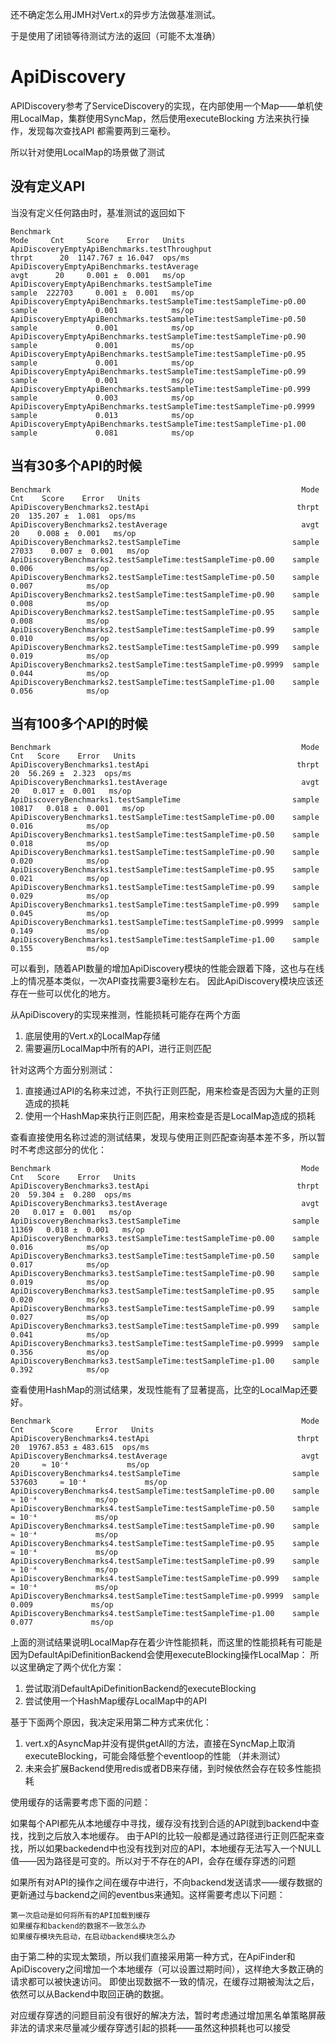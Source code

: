 还不确定怎么用JMH对Vert.x的异步方法做基准测试。

于是使用了闭锁等待测试方法的返回（可能不太准确）

# ApiDiscovery
APIDiscovery参考了ServiceDiscovery的实现，在内部使用一个Map——单机使用LocalMap，集群使用SyncMap，然后使用executeBlocking
方法来执行操作，发现每次查找API
都需要两到三毫秒。

所以针对使用LocalMap的场景做了测试
## 没有定义API
当没有定义任何路由时，基准测试的返回如下

    Benchmark                                                               Mode     Cnt     Score    Error   Units
    ApiDiscoveryEmptyApiBenchmarks.testThroughput                          thrpt      20  1147.767 ± 16.047  ops/ms
    ApiDiscoveryEmptyApiBenchmarks.testAverage                              avgt      20     0.001 ±  0.001   ms/op
    ApiDiscoveryEmptyApiBenchmarks.testSampleTime                         sample  222703     0.001 ±  0.001   ms/op
    ApiDiscoveryEmptyApiBenchmarks.testSampleTime:testSampleTime·p0.00    sample             0.001            ms/op
    ApiDiscoveryEmptyApiBenchmarks.testSampleTime:testSampleTime·p0.50    sample             0.001            ms/op
    ApiDiscoveryEmptyApiBenchmarks.testSampleTime:testSampleTime·p0.90    sample             0.001            ms/op
    ApiDiscoveryEmptyApiBenchmarks.testSampleTime:testSampleTime·p0.95    sample             0.001            ms/op
    ApiDiscoveryEmptyApiBenchmarks.testSampleTime:testSampleTime·p0.99    sample             0.001            ms/op
    ApiDiscoveryEmptyApiBenchmarks.testSampleTime:testSampleTime·p0.999   sample             0.003            ms/op
    ApiDiscoveryEmptyApiBenchmarks.testSampleTime:testSampleTime·p0.9999  sample             0.013            ms/op
    ApiDiscoveryEmptyApiBenchmarks.testSampleTime:testSampleTime·p1.00    sample             0.081            ms/op

## 当有30多个API的时候

    Benchmark                                                        Mode    Cnt    Score    Error   Units
    ApiDiscoveryBenchmarks2.testApi                                 thrpt     20  135.207 ±  1.081  ops/ms
    ApiDiscoveryBenchmarks2.testAverage                              avgt     20    0.008 ±  0.001   ms/op
    ApiDiscoveryBenchmarks2.testSampleTime                         sample  27033    0.007 ±  0.001   ms/op
    ApiDiscoveryBenchmarks2.testSampleTime:testSampleTime·p0.00    sample           0.006            ms/op
    ApiDiscoveryBenchmarks2.testSampleTime:testSampleTime·p0.50    sample           0.007            ms/op
    ApiDiscoveryBenchmarks2.testSampleTime:testSampleTime·p0.90    sample           0.008            ms/op
    ApiDiscoveryBenchmarks2.testSampleTime:testSampleTime·p0.95    sample           0.008            ms/op
    ApiDiscoveryBenchmarks2.testSampleTime:testSampleTime·p0.99    sample           0.010            ms/op
    ApiDiscoveryBenchmarks2.testSampleTime:testSampleTime·p0.999   sample           0.019            ms/op
    ApiDiscoveryBenchmarks2.testSampleTime:testSampleTime·p0.9999  sample           0.044            ms/op
    ApiDiscoveryBenchmarks2.testSampleTime:testSampleTime·p1.00    sample           0.056            ms/op

## 当有100多个API的时候

    Benchmark                                                        Mode    Cnt   Score    Error   Units
    ApiDiscoveryBenchmarks1.testApi                                 thrpt     20  56.269 ±  2.323  ops/ms
    ApiDiscoveryBenchmarks1.testAverage                              avgt     20   0.017 ±  0.001   ms/op
    ApiDiscoveryBenchmarks1.testSampleTime                         sample  10817   0.018 ±  0.001   ms/op
    ApiDiscoveryBenchmarks1.testSampleTime:testSampleTime·p0.00    sample          0.016            ms/op
    ApiDiscoveryBenchmarks1.testSampleTime:testSampleTime·p0.50    sample          0.018            ms/op
    ApiDiscoveryBenchmarks1.testSampleTime:testSampleTime·p0.90    sample          0.020            ms/op
    ApiDiscoveryBenchmarks1.testSampleTime:testSampleTime·p0.95    sample          0.021            ms/op
    ApiDiscoveryBenchmarks1.testSampleTime:testSampleTime·p0.99    sample          0.029            ms/op
    ApiDiscoveryBenchmarks1.testSampleTime:testSampleTime·p0.999   sample          0.045            ms/op
    ApiDiscoveryBenchmarks1.testSampleTime:testSampleTime·p0.9999  sample          0.149            ms/op
    ApiDiscoveryBenchmarks1.testSampleTime:testSampleTime·p1.00    sample          0.155            ms/op

可以看到，随着API数量的增加ApiDiscovery模块的性能会跟着下降，这也与在线上的情况基本类似，一次API查找需要3毫秒左右。
因此ApiDiscovery模块应该还存在一些可以优化的地方。

从ApiDiscovery的实现来推测，性能损耗可能存在两个方面

1. 底层使用的Vert.x的LocalMap存储
2. 需要遍历LocalMap中所有的API，进行正则匹配

针对这两个方面分别测试：

1. 直接通过API的名称来过滤，不执行正则匹配，用来检查是否因为大量的正则造成的损耗
2. 使用一个HashMap来执行正则匹配，用来检查是否是LocalMap造成的损耗

查看直接使用名称过滤的测试结果，发现与使用正则匹配查询基本差不多，所以暂时不考虑这部分的优化：

    Benchmark                                                        Mode    Cnt   Score    Error   Units
    ApiDiscoveryBenchmarks3.testApi                                 thrpt     20  59.304 ±  0.280  ops/ms
    ApiDiscoveryBenchmarks3.testAverage                              avgt     20   0.017 ±  0.001   ms/op
    ApiDiscoveryBenchmarks3.testSampleTime                         sample  11369   0.018 ±  0.001   ms/op
    ApiDiscoveryBenchmarks3.testSampleTime:testSampleTime·p0.00    sample          0.016            ms/op
    ApiDiscoveryBenchmarks3.testSampleTime:testSampleTime·p0.50    sample          0.017            ms/op
    ApiDiscoveryBenchmarks3.testSampleTime:testSampleTime·p0.90    sample          0.019            ms/op
    ApiDiscoveryBenchmarks3.testSampleTime:testSampleTime·p0.95    sample          0.020            ms/op
    ApiDiscoveryBenchmarks3.testSampleTime:testSampleTime·p0.99    sample          0.027            ms/op
    ApiDiscoveryBenchmarks3.testSampleTime:testSampleTime·p0.999   sample          0.041            ms/op
    ApiDiscoveryBenchmarks3.testSampleTime:testSampleTime·p0.9999  sample          0.356            ms/op
    ApiDiscoveryBenchmarks3.testSampleTime:testSampleTime·p1.00    sample          0.392            ms/op

查看使用HashMap的测试结果，发现性能有了显著提高，比空的LocalMap还要好。


    Benchmark                                                        Mode     Cnt      Score     Error   Units
    ApiDiscoveryBenchmarks4.testApi                                 thrpt      20  19767.853 ± 483.615  ops/ms
    ApiDiscoveryBenchmarks4.testAverage                              avgt      20     ≈ 10⁻⁴             ms/op
    ApiDiscoveryBenchmarks4.testSampleTime                         sample  537603     ≈ 10⁻⁴             ms/op
    ApiDiscoveryBenchmarks4.testSampleTime:testSampleTime·p0.00    sample             ≈ 10⁻⁴             ms/op
    ApiDiscoveryBenchmarks4.testSampleTime:testSampleTime·p0.50    sample             ≈ 10⁻⁴             ms/op
    ApiDiscoveryBenchmarks4.testSampleTime:testSampleTime·p0.90    sample             ≈ 10⁻⁴             ms/op
    ApiDiscoveryBenchmarks4.testSampleTime:testSampleTime·p0.95    sample             ≈ 10⁻⁴             ms/op
    ApiDiscoveryBenchmarks4.testSampleTime:testSampleTime·p0.99    sample             ≈ 10⁻⁴             ms/op
    ApiDiscoveryBenchmarks4.testSampleTime:testSampleTime·p0.999   sample             ≈ 10⁻⁴             ms/op
    ApiDiscoveryBenchmarks4.testSampleTime:testSampleTime·p0.9999  sample              0.009             ms/op
    ApiDiscoveryBenchmarks4.testSampleTime:testSampleTime·p1.00    sample              0.077             ms/op

上面的测试结果说明LocalMap存在着少许性能损耗，而这里的性能损耗有可能是因为DefaultApiDefinitionBackend会使用executeBlocking操作LocalMap：
所以这里确定了两个优化方案：

1. 尝试取消DefaultApiDefinitionBackend的executeBlocking
2. 尝试使用一个HashMap缓存LocalMap中的API

基于下面两个原因，我决定采用第二种方式来优化：

1. vert.x的AsyncMap并没有提供getAll的方法，直接在SyncMap上取消executeBlocking，可能会降低整个eventloop的性能 （并未测试）
2. 未来会扩展Backend使用redis或者DB来存储，到时候依然会存在较多性能损耗


使用缓存的话需要考虑下面的问题：

如果每个API都先从本地缓存中寻找，缓存没有找到合适的API就到backend中查找，找到之后放入本地缓存。
由于API的比较一般都是通过路径进行正则匹配来查找，所以如果backedend中也没有找到对应的API，本地缓存无法写入一个NULL值——因为路径是可变的。所以对于不存在的API，会存在缓存穿透的问题

如果所有对API的操作之间在缓存中进行，不向backend发送请求——缓存数据的更新通过与backend之间的eventbus来通知。这样需要考虑以下问题：

    第一次启动是如何将所有的API加载到缓存
    如果缓存和backend的数据不一致怎么办
    如果缓存模块先启动，在启动backend模块怎么办

由于第二种的实现太繁琐，所以我们直接采用第一种方式，在ApiFinder和ApiDiscovery之间增加一个本地缓存（可以设置过期时间），这样绝大多数正确的请求都可以被快速访问。
即使出现数据不一致的情况，在缓存过期被淘汰之后，依然可以从Backend中取回正确的数据。

对应缓存穿透的问题目前没有很好的解决方法，暂时考虑通过增加黑名单策略屏蔽非法的请求来尽量减少缓存穿透引起的损耗——虽然这种损耗也可以接受